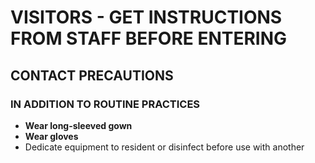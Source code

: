 # VISITORS - GET INSTRUCTIONS FROM STAFF BEFORE ENTERING

## CONTACT PRECAUTIONS

### IN ADDITION TO ROUTINE PRACTICES

- **Wear long-sleeved gown**
- **Wear gloves**
- Dedicate equipment to resident or disinfect before use with another